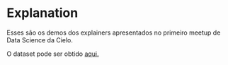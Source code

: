 # Explanation

Esses são os demos dos explainers apresentados no primeiro meetup de Data Science da Cielo.

O dataset pode ser obtido <a href="http://archive.ics.uci.edu/ml/machine-learning-databases/adult/adult.data">aqui.</a>
